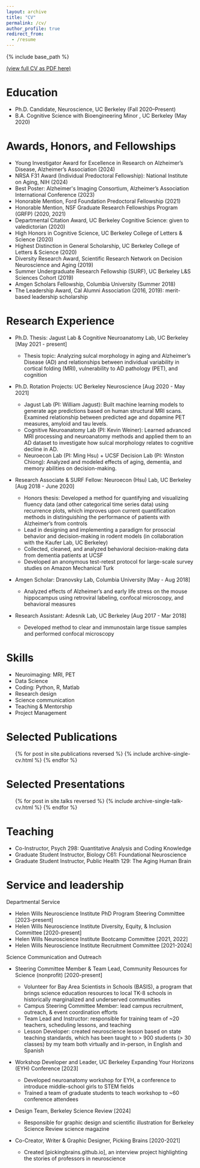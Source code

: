 ```yaml
---
layout: archive
title: "CV"
permalink: /cv/
author_profile: true
redirect_from:
  - /resume
---
```


{% include base_path %}

[(view full CV as PDF here)](https://drive.google.com/file/d/1na3Jir-AWcpODSBP5e0sf-ay2BRku7Ap/view?usp=sharing)

Education
======
* Ph.D. Candidate, Neuroscience, UC Berkeley (Fall 2020–Present) 
* B.A. Cognitive Science with Bioengineering Minor , UC Berkeley (May 2020)

Awards, Honors, and Fellowships
======
* Young Investigator Award for Excellence in Research on Alzheimer’s Disease, Alzheimer’s Association (2024)
* NRSA F31 Award (Individual Predoctoral Fellowship): National Institute on Aging, NIH (2024)
* Best Poster: Alzheimer's Imaging Consortium, Alzheimer’s Association International Conference (2023)
* Honorable Mention, Ford Foundation Predoctoral Fellowship (2021)
* Honorable Mention, NSF Graduate Research Fellowships Program (GRFP) (2020, 2021)
* Departmental Citation Award, UC Berkeley Cognitive Science: given to valedictorian (2020)
* High Honors in Cognitive Science, UC Berkeley College of Letters & Science (2020)
* Highest Distinction in General Scholarship, UC Berkeley College of Letters & Science (2020)
* Diversity Research Award, Scientific Research Network on Decision Neuroscience and Aging (2019)
* Summer Undergraduate Research Fellowship (SURF), UC Berkeley L&S Sciences Cohort (2019)
* Amgen Scholars Fellowship, Columbia University (Summer 2018)
* The Leadership Award, Cal Alumni Association (2016, 2019): merit-based leadership scholarship

Research Experience
======
* Ph.D. Thesis: Jagust Lab & Cognitive Neuroanatomy Lab, UC Berkeley [May 2021 - present]
  * Thesis topic: Analyzing sulcal morphology in aging and Alzheimer’s Disease (AD) and relationships between individual variability in cortical folding (MRI), vulnerability to AD pathology (PET), and cognition

* Ph.D. Rotation Projects: UC Berkeley Neuroscience [Aug 2020 - May 2021]
  * Jagust Lab (PI: William Jagust): Built machine learning models to generate age predictions based on human structural MRI scans. Examined relationship between predicted age and dopamine PET measures, amyloid and tau levels.
  * Cognitive Neuroanatomy Lab (PI: Kevin Weiner): Learned advanced MRI processing and neuroanatomy methods and applied them to an AD dataset to investigate how sulcal morphology relates to cognitive decline in AD.
  * Neuroecon Lab (PI: Ming Hsu) + UCSF Decision Lab (PI: Winston Chiong): Analyzed and modeled effects of aging, dementia, and memory abilities on decision-making.

* Research Associate & SURF Fellow: Neuroecon (Hsu) Lab, UC Berkeley [Aug 2018 - June 2020]
  * Honors thesis: Developed a method for quantifying and visualizing fluency data (and other categorical time series data) using recurrence plots, which improves upon current quantification methods in distinguishing the performance of patients with Alzheimer’s from controls 
  * Lead in designing and implementing a paradigm for prosocial behavior and decision-making in rodent models (in collaboration with the Kaufer Lab, UC Berkeley)
  * Collected, cleaned, and analyzed behavioral decision-making data from dementia patients at UCSF
  * Developed an anonymous test-retest protocol for large-scale survey studies on Amazon Mechanical Turk

* Amgen Scholar: Dranovsky Lab, Columbia University [May - Aug 2018] 
  * Analyzed effects of Alzheimer’s and early life stress on the mouse hippocampus using retroviral labeling, confocal microscopy, and behavioral measures 

* Research Assistant: Adesnik Lab, UC Berkeley [Aug 2017 - Mar 2018] 
  * Developed method to clear and immunostain large tissue samples and performed confocal microscopy

  
Skills
======
* Neuroimaging: MRI, PET
* Data Science
* Coding: Python, R, Matlab
* Research design
* Science communication
* Teaching & Mentorship
* Project Management


Selected Publications 
======
  <ul>{% for post in site.publications reversed %}
    {% include archive-single-cv.html %}
  {% endfor %}</ul>
  
Selected Presentations
======
  <ul>{% for post in site.talks reversed %}
    {% include archive-single-talk-cv.html  %}
  {% endfor %}</ul>
  
Teaching
======
* Co-Instructor, Psych 298: Quantitative Analysis and Coding Knowledge
* Graduate Student Instructor, Biology C61: Foundational Neuroscience
* Graduate Student Instructor, Public Health 129: The Aging Human Brain
  
Service and leadership
======
Departmental Service
* Helen Wills Neuroscience Institute PhD Program Steering Committee [2023-present]
* Helen Wills Neuroscience Institute Diversity, Equity, & Inclusion Committee [2020-present]
* Helen Wills Neuroscience Institute Bootcamp Committee [2021, 2022]
* Helen Wills Neuroscience Institute Recruitment Committee [2021-2024]

Science Communication and Outreach 
* Steering Committee Member & Team Lead, Community Resources for Science (nonprofit) [2020-present]
  * Volunteer for Bay Area Scientists in Schools (BASIS), a program that brings science education resources to local TK-8 schools in historically marginalized and underserved communities 
  * Campus Steering Committee Member: lead campus recruitment, outreach, & event coordination efforts 
  * Team Lead and Instructor: responsible for training team of ~20 teachers, scheduling lessons, and teaching
  * Lesson Developer: created neuroscience lesson based on state teaching standards, which has been taught to > 900 students (> 30 classes) by my team both virtually and in-person, in English and Spanish 
  
* Workshop Developer and Leader, UC Berkeley Expanding Your Horizons (EYH) Conference [2023] 
  * Developed neuroanatomy workshop for EYH, a conference to introduce middle-school girls to STEM fields
  * Trained a team of graduate students to teach workshop to ~60 conference attendees

* Design Team, Berkeley Science Review [2024]
  * Responsible for graphic design and scientific illustration for Berkeley Science Review science magazine

* Co-Creator, Writer & Graphic Designer, Picking Brains [2020-2021]
  * Created [pickingbrains.github.io], an interview project highlighting the stories of professors in neuroscience

  
